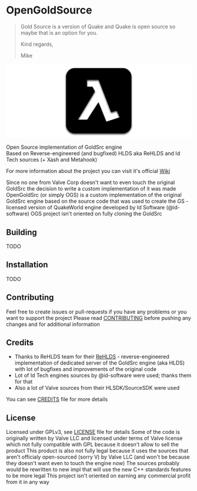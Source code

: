 # OpenGoldSource
>Gold Source is a version of Quake and Quake is open source so maybe that is an option for you.
>
>Kind regards,
>
>Mike

![OGS Logo](docs/OGSLogo1280x512.png?raw=true "OGS Logo")

Open Source implementation of GoldSrc engine  
Based on Reverse-engineered (and bugfixed) HLDS aka ReHLDS and Id Tech sources (+ Xash and Metahook)

For more information about the project you can visit it's official [Wiki](https://github.com/Sh1ft0x0EF/OpenGoldSrc/wiki)

Since no one from Valve Corp doesn't want to even touch the original GoldSrc the decision to write a
custom implementation of it was made  
OpenGoldSrc (or simply OGS) is a custom implementation of the original GoldSrc engine based on the source code that was
used to create the GS - licensed version of QuakeWorld engine developed by Id Software (@id-software)
OGS project isn't oriented on fully cloning the GoldSrc

## Building

TODO

## Installation

TODO

## Contributing

Feel free to create issues or pull-requests if you have any problems or you want to support the project
Please read [CONTRIBUTING](CONTRIBUTING.md) before pushing any changes and for additional information

## Credits

* Thanks to ReHLDS team for their [ReHLDS]() - reverse-engineered implementation of dedicated server
of the GoldSrc engine (aka HLDS) with lot of bugfixes and improvements of the original code
* Lot of Id Tech engines sources by @id-software were used; thanks them for that
* Also a lot of Valve sources from their HLSDK/SourceSDK were used

You can see [CREDITS](CREDITS.md) file for more details

## License

Licensed under GPLv3, see [LICENSE](LICENSE) file for details
Some of the code is originally written by Valve LLC and licensed under terms
of Valve license which not fully compatible with GPL because it doesn't allow to sell the product
This product is also not fully legal because it uses the sources that aren't
officialy open-sourced (sorry V) by Valve LLC (and won't be because they doesn't want even to touch the engine now)
The sources probably would be rewritten to new impl that will use the new C++ standards features to be more legal
This project isn't oriented on earning any commercial profit from it in any way